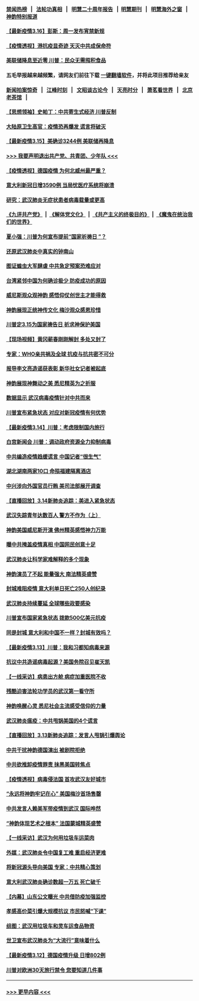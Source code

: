 #### [禁闻热榜](热点新闻.md?=0)  &nbsp;&nbsp;|&nbsp;&nbsp; [法轮功真相](https://github.com/gfw-breaker/truth/blob/master/README.md?=0) &nbsp;&nbsp;|&nbsp;&nbsp; [明慧二十周年报告](https://github.com/gfw-breaker/mh-reports/blob/master/README.md?=0) &nbsp;&nbsp;|&nbsp;&nbsp;[明慧期刊](https://github.com/gfw-breaker/mh-qikan) &nbsp;&nbsp;|&nbsp;&nbsp; [明慧海外之窗](https://github.com/gfw-breaker/mh-news/blob/master/README.md?=0) &nbsp;&nbsp;|&nbsp;&nbsp; [神韵特别报道](https://github.com/gfw-breaker/mh-news/blob/master/shenyun.md?=0)
#### [【最新疫情3.16】彭斯：周一发布宵禁新规](../pages/nf4514/n11942860.md?t=03161231) 
#### [【疫情透视】港抗疫显奇迹 天灭中共成保命符](../pages/nf4514/n11942593.md?t=03161231) 
#### [美联储降息至近零 川普：民众无需囤积食品](../pages/nf4514/n11943043.md?t=03161231) 
#### 五毛举报越来越频繁，请网友们前往下载 [一键翻墙软件](https://github.com/gfw-breaker/ssr-accounts)，并将此项目推荐给亲友
#### [新闻拍案惊奇](https://github.com/gfw-breaker/banned-news/blob/master/pages/link4.md) &nbsp;&nbsp;|&nbsp;&nbsp; [江峰时刻](https://github.com/gfw-breaker/banned-news/blob/master/pages/link4.md) &nbsp;&nbsp;|&nbsp;&nbsp; [文昭谈古论今](https://github.com/gfw-breaker/banned-news/blob/master/pages/link4.md) &nbsp;&nbsp;|&nbsp;&nbsp; [天亮时分](https://github.com/gfw-breaker/banned-news/blob/master/pages/link4.md) &nbsp;&nbsp;|&nbsp;&nbsp; [萧茗看世界](https://github.com/gfw-breaker/banned-news/blob/master/pages/link4.md) &nbsp;&nbsp;|&nbsp;&nbsp; [北京老茶馆](https://github.com/gfw-breaker/banned-news/blob/master/pages/link4.md) &nbsp;&nbsp;|&nbsp;&nbsp; 
#### [【思想领袖】史帕丁：中共寄生式经济 川普反制](../pages/nf4514/n11805341.md?t=03161231) 
#### [大陆原卫生高官：疫情恐再爆发 谎言将破灭](../pages/nf4514/n11942229.md?t=03161231) 
#### [【最新疫情3.15】美确诊3244例 美联储再降息](../pages/nf4514/n11940988.md?t=03161231) 
#### [>>> 我要声明退出共产党、共青团、少年队 <<<](https://github.com/begood0513/goodnews/blob/master/quit/letter.md) 
#### [【疫情透视】德国疫情 为何北威州最严重？](../pages/nf4514/n11941122.md?t=03161231) 
#### [意大利新冠日增3590例 当局忧医疗系统将崩溃](../pages/nf4514/n11942691.md?t=03161231) 
#### [研究：武汉肺炎无症状患者病毒载量或更高](../pages/nf4514/n11942608.md?t=03161231) 
#### [《九评共产党》](https://github.com/begood0513/9ping.md/blob/master/README.md) &nbsp;|&nbsp; [《解体党文化》](../../../../jtdwh.md/blob/master/README.md)  &nbsp;|&nbsp; [《共产主义的终极目的》](../../../../gczydzjmd.md/blob/master/README.md) &nbsp;|&nbsp; [《魔鬼在统治我们的世界》](../../../../mgztzwmdsj.md/blob/master/README.md) 
#### [夏小强：川普为何宣布提前“国家祈祷日 ”？](../pages/nf4514/n11941258.md?t=03161231) 
#### [还原武汉肺炎中真实的钟南山](../pages/nf4514/n11938593.md?t=03161231) 
#### [图证蝗虫大军肆虐 中共急定预案恐难应对](../pages/nf4514/n11942373.md?t=03161231) 
#### [台湾紧邻中国为何确诊极少 防疫成功的原因](../pages/nf4514/n11940819.md?t=03161231) 
#### [威尼斯观众观神韵 感悟仰仗创世主才能得救](../pages/nf4514/n11942195.md?t=03161231) 
#### [神韵展现正统神传文化 梅沙观众感恩珍惜](../pages/nf4514/n11941925.md?t=03161231) 
#### [川普定3.15为国家祷告日 祈求神保护美国](../pages/nf4514/n11941475.md?t=03161231) 
#### [【现场视频】黄冈蕲春刚刚解封 多处又封了](../pages/nf4514/n11941108.md?t=03161231) 
#### [专家：WHO亲共祸及全球 抗疫与抗共密不可分](../pages/nf4514/n11935110.md?t=03161231) 
#### [报导李文亮造谣获表彰 新华社女记者被起底](../pages/nf4514/n11939689.md?t=03161231) 
#### [神韵展现神舞动之美 悉尼精英为之折服](../pages/nf4514/n11940887.md?t=03161231) 
#### [数据显示 武汉病毒疫情针对中共而来](../pages/nf4514/n11940697.md?t=03161231) 
#### [川普宣布紧急状态 对应对新冠疫情有何优势](../pages/nf4514/n11940632.md?t=03161231) 
#### [【最新疫情3.14】川普：考虑限制国内旅行](../pages/nf4514/n11939189.md?t=03161231) 
#### [白宫新闻会 川普：调动政府资源全力抑制病毒](../pages/nf4514/n11940558.md?t=03161231) 
#### [中共编造疫情趋缓谎言 中国记者“很生气”](../pages/nf4514/n11940605.md?t=03161231) 
#### [湖北湖南两家10口 命殒福建隔离酒店](../pages/nf4514/n11940419.md?t=03161231) 
#### [中兴涉向外国官员行贿 美司法部展开调查](../pages/nf4514/n11940378.md?t=03161231) 
#### [【直播回放】3.14新肺炎追踪：美进入紧急状态](../pages/nf4514/n11940229.md?t=03161231) 
#### [武汉失踪青年达数百人 警方不作为（上）](../pages/nf4514/n11939304.md?t=03161231) 
#### [神韵美国威尼斯开演 佛州精英感悟神力万能](../pages/nf4514/n11939847.md?t=03161231) 
#### [曝中共掩盖疫情真相 中国网民创意十足](../pages/nf4514/n11939039.md?t=03161231) 
#### [武汉肺炎让科学家难解释的多个现象](../pages/nf4514/n11938553.md?t=03161231) 
#### [神韵演员了不起 能量强大 南法精英盛赞](../pages/nf4514/n11939368.md?t=03161231) 
#### [封城难阻疫情 意大利单日死亡250人创纪录](../pages/nf4514/n11939185.md?t=03161231) 
#### [武汉肺炎持续蔓延 全球哪些政要感染](../pages/nf4514/n11938672.md?t=03161231) 
#### [川普宣布国家紧急状态 拨款500亿美元抗疫](../pages/nf4514/n11939032.md?t=03161231) 
#### [同是封城 意大利和中国不一样？封城有效吗？](../pages/nf4514/n11938855.md?t=03161231) 
#### [【最新疫情3.13】川普：我和习都知病毒来源](../pages/nf4514/n11936755.md?t=03161231) 
#### [抗议中共造谣病毒起源？美国务院召见崔天凯](../pages/nf4514/n11938747.md?t=03161231) 
#### [【一线采访】病患出方舱 病症加重医院不收](../pages/nf4514/n11938627.md?t=03161231) 
#### [残酷迫害法轮功学员的武汉第一看守所](../pages/nf4514/n11935225.md?t=03161231) 
#### [神韵唤醒心灵 悉尼社会主流感受信仰的力量](../pages/nf4514/n11938756.md?t=03161231) 
#### [武汉肺炎瘟疫：中共甩锅美国的4个谎言](../pages/nf4514/n11938370.md?t=03161231) 
#### [【直播回放】3.13新肺炎追踪：发言人甩锅引爆舆论](../pages/nf4514/n11938042.md?t=03161231) 
#### [中共干扰神韵德国演出 被剧院拒绝](../pages/nf4514/n11927987.md?t=03161231) 
#### [中共欲推卸疫情罪责 抹黑美国转焦点](../pages/nf4514/n11937702.md?t=03161231) 
#### [【疫情透视】病毒侵法国 首攻武汉友好城市](../pages/nf4514/n11933899.md?t=03161231) 
#### [“永远将神韵牢记在心” 美国梅沙首场售罄](../pages/nf4514/n11937517.md?t=03161231) 
#### [中共发言人赖美军带疫情到武汉 国际哗然](../pages/nf4514/n11936484.md?t=03161231) 
#### [“神韵体现艺术之根本” 法国蒙城精英盛赞](../pages/nf4514/n11937066.md?t=03161231) 
#### [【一线采访】武汉为何用垃圾车运菜肉](../pages/nf4514/n11936647.md?t=03161231) 
#### [外媒：武汉肺炎令中国复工难 重启经济更难](../pages/nf4514/n11936267.md?t=03161231) 
#### [将新冠源头导向美国 专家：中共精心策划](../pages/nf4514/n11936432.md?t=03161231) 
#### [意大利武汉肺炎确诊数超一万五 死亡破千](../pages/nf4514/n11936332.md?t=03161231) 
#### [【内幕】山东公文曝光 中共借防疫加强监控](../pages/nf4514/n11934303.md?t=03161231) 
#### [孝感高价菜引爆大规模抗议 市民怒喊“下课”](../pages/nf4514/n11936264.md?t=03161231) 
#### [组图：武汉用垃圾车和灵车运食品物资](../pages/nf4514/n11935329.md?t=03161231) 
#### [世卫宣布武汉肺炎为“大流行”意味着什么](../pages/nf4514/n11935933.md?t=03161231) 
#### [【最新疫情3.12】德国疫情升级 日增802例](../pages/nf4514/n11933628.md?t=03161231) 
#### [川普对欧洲30天旅行禁令 您要知道几件事](../pages/nf4514/n11935870.md?t=03161231) 

----
#### [ >>> 更早内容 <<< ](../indexes/nf4514-earlier.md)
